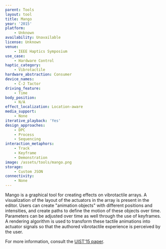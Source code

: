 ```yaml
---
parent: Tools
layout: tool
title: Mango
year: '2015'
platform:
    - Unknown
availability: Unavailable
license: Unknown
venue:
    - IEEE Haptics Symposium
use_case:
    - Hardware Control
haptic_category:
    - Vibrotactile
hardware_abstraction: Consumer
device_names:
    - C-2 Tactor
driving_feature:
    - Time
body_position:
    - N/A
effect_localization: Location-aware
media_support:
    - None
iterative_playback: 'Yes'
design_approaches:
    - DPC
    - Process
    - Sequencing
interaction_metaphors:
    - Track
    - Keyframe
    - Demonstration
image: /assets/tools/mango.png
storage:
    - Custom JSON
connectivity:
    - None
---
```

Mango is a graphical tool for creating effects on vibrotactile arrays.
A visualization of the layout of the actuators in the array is present in the editor.
Users can create "animation objects" with different positions and intensities, and create paths to define the motion of these objects over time.
Parameters can be adjusted over time as well through the use of keyframes.
A rendering algorithm is used to transform these tactile animations into actuator signals so that the authored vibrotactile experience is perceived by the user.

For more information, consult the [UIST'15 paper](https://doi.org/10.1145/2807442.2807470).
